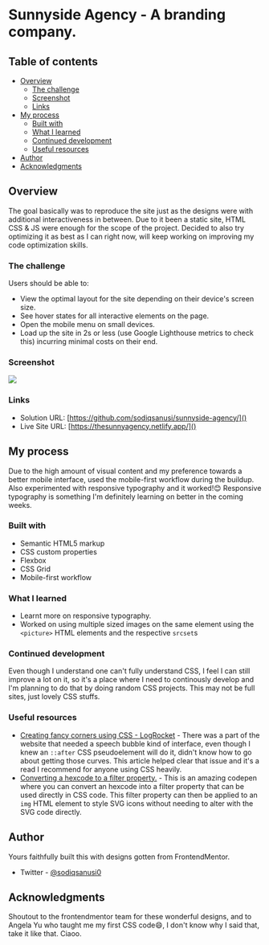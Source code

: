 # Sunnyside Agency - A branding company.

## Table of contents

- [Overview](#overview)
  - [The challenge](#the-challenge)
  - [Screenshot](#screenshot)
  - [Links](#links)
- [My process](#my-process)
  - [Built with](#built-with)
  - [What I learned](#what-i-learned)
  - [Continued development](#continued-development)
  - [Useful resources](#useful-resources)
- [Author](#author)
- [Acknowledgments](#acknowledgments)

## Overview
The goal basically was to reproduce the site just as the designs were with additional interactiveness in between. Due to it been a static site, HTML CSS & JS were enough for the scope of the project. Decided to also try optimizing it as best as I can right now, will keep working on improving my code optimization skills.
### The challenge

Users should be able to:

- View the optimal layout for the site depending on their device's screen size.
- See hover states for all interactive elements on the page.
- Open the mobile menu on small devices.
- Load up the site in 2s or less (use Google Lighthouse metrics to check this) incurring minimal costs on their end.

### Screenshot

![](./screenshot.jpg)

### Links

- Solution URL: [https://github.com/sodiqsanusi/sunnyside-agency/]()
- Live Site URL: [https://thesunnyagency.netlify.app/]()

## My process
Due to the high amount of visual content and my preference towards a better mobile interface, used the mobile-first workflow during the buildup. Also experimented with responsive typography and it worked!😊 Responsive typography is something I'm definitely learning on better in the coming weeks.
### Built with

- Semantic HTML5 markup
- CSS custom properties
- Flexbox
- CSS Grid
- Mobile-first workflow

### What I learned
- Learnt more on responsive typography.
- Worked on using multiple sized images on the same element using the `<picture>` HTML elements and the respective `srcset`s

### Continued development
Even though I understand one can't fully understand CSS, I feel I can still improve a lot on it, so it's a place where I need to continously develop and I'm planning to do that by doing random CSS projects. This may not be full sites, just lovely CSS stuffs.

### Useful resources

- [Creating fancy corners using CSS - LogRocket](https://blog.logrocket.com/how-to-create-fancy-corners-in-css/) - There was a part of the website that needed a speech bubble kind of interface, even though I knew an `::after` CSS pseudoelement will do it, didn't know how to go about getting those curves. This article helped clear that issue and it's a read I recommend for anyone using CSS heavily.
- [Converting a hexcode to a filter property.](https://codepen.io/sosuke/pen/Pjoqqp) - This is an amazing codepen where you can convert an hexcode into a filter property that can be used directly in CSS code. This filter property can then be applied to an `img` HTML element to style SVG icons without needing to alter with the SVG code directly.

## Author
Yours faithfully built this with designs gotten from FrontendMentor.
- Twitter - [@sodiqsanusi0](https://www.twitter.com/sodiqsanusi0)

## Acknowledgments
Shoutout to the frontendmentor team for these wonderful designs, and to Angela Yu who taught me my first CSS code😄, I don't know why I said that, take it like that. 
Ciaoo.

